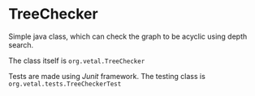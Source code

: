 # TreeChecker
Simple java class, which can check the graph to be acyclic using depth search. 

The class itself is `org.vetal.TreeChecker`

Tests are made using *Junit* framework. The testing class is `org.vetal.tests.TreeCheckerTest`



